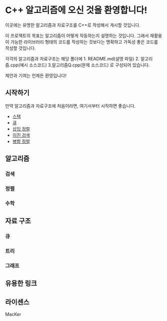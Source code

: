 # C++ 알고리즘에 오신 것을 환영합니다!

이곳에는 유명한 알고리즘과 자료구조를 C++로 작성해서 게시할 것입니다.

이 프로젝트의 목표는 알고리즘이 어떻게 작동하는지 설명하는 것입니다. 그래서 재활용이 가능한 라이브러리 형태의 코드를 작성하는 것보다는 명확하고 가독성 좋은 코드를 작성할 것입니다.

각각의 알고리즘과 자료구조는 해당 폴더에 1. README.md(설명 파일) 2. 알고리즘.cpp(예시 소스코드) 3.알고리즘Q.cpp(문제 소스코드) 로 구성되어 있습니다.

제안과 기여는 언제든 환영입니다!

## 시작하기

만약 알고리즘과 자료구조에 처음이라면, 여기서부터 시작하면 좋습니다.

- [스택](https://github.com/becomingmacker/Cpp-Algorithm/blob/master/Stack)
- [큐]()
- [삽입 정렬]()
- [이진 검색]()
- [병합 정렬]()

## 알고리즘

### 검색
### 정렬
### 수학

## 자료 구조

### 큐
### 트리
### 그래프

## 유용한 링크

## 라이센스

MacKer